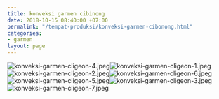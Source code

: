 ```yaml
---
title: konveksi garmen cibinong
date: 2018-10-15 08:40:00 +07:00
permalink: "/tempat-produksi/konveksi-garmen-cibonong.html"
categories:
- garmen
layout: page
---
```


![konveksi-garmen-cligeon-4.jpeg](/uploads/konveksi-garmen-cligeon-4.jpeg)![konveksi-garmen-cligeon-1.jpeg](/uploads/konveksi-garmen-cligeon-1.jpeg)![konveksi-garmen-cligeon-2.jpeg](/uploads/konveksi-garmen-cligeon-2.jpeg)![konveksi-garmen-cligeon-6.jpeg](/uploads/konveksi-garmen-cligeon-6.jpeg)![konveksi-garmen-cligeon-5.jpeg](/uploads/konveksi-garmen-cligeon-5.jpeg)![konveksi-garmen-cligeon-3.jpeg](/uploads/konveksi-garmen-cligeon-3.jpeg)![konveksi-garmen-cligeon-7.jpeg](/uploads/konveksi-garmen-cligeon-7.jpeg)